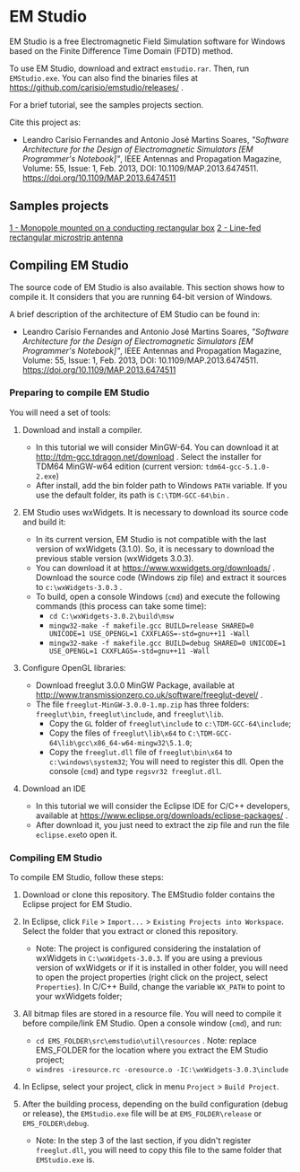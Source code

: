 # EM Studio
EM Studio is a free Electromagnetic Field Simulation software for Windows based on the Finite Difference Time Domain (FDTD) method.

To use EM Studio, download and extract `emstudio.rar`. Then, run `EMStudio.exe`. You can also find the binaries files at https://github.com/carisio/emstudio/releases/ .

For a brief tutorial, see the samples projects section.

Cite this project as:
- Leandro Carísio Fernandes and Antonio José Martins Soares, *"Software Architecture for the Design of Electromagnetic Simulators [EM Programmer's Notebook]"*, IEEE Antennas and Propagation Magazine, Volume: 55, Issue: 1, Feb. 2013, DOI: 10.1109/MAP.2013.6474511. https://doi.org/10.1109/MAP.2013.6474511

## Samples projects

[1 - Monopole mounted on a conducting rectangular box](samples/monopole_mounted_on_a_conducting_box/README_monopole_mounted_on_a_conducting_box.md)
[2 - Line-fed rectangular microstrip antenna](samples/line_fed_rectangular_microstrip_antenna/README_line_fed_rectangular_microstrip_antenna.md)

## Compiling EM Studio
The source code of EM Studio is also available. This section shows how to compile it. It considers that you are running 64-bit version of Windows.

A brief description of the architecture of EM Studio can be found in:
- Leandro Carísio Fernandes and Antonio José Martins Soares, *"Software Architecture for the Design of Electromagnetic Simulators [EM Programmer's Notebook]"*, IEEE Antennas and Propagation Magazine, Volume: 55, Issue: 1, Feb. 2013, DOI: 10.1109/MAP.2013.6474511. https://doi.org/10.1109/MAP.2013.6474511

### Preparing to compile EM Studio
You will need a set of tools:

1. Download and install a compiler.
	- In this tutorial we will consider MinGW-64. You can download it at http://tdm-gcc.tdragon.net/download . Select the installer for TDM64 MinGW-w64 edition (current version: `tdm64-gcc-5.1.0-2.exe`)
	- After install, add the bin folder path to Windows `PATH` variable. If you use the default folder, its path is `C:\TDM-GCC-64\bin` .

2. EM Studio uses wxWidgets. It is necessary to download its source code and build it:
	- In its current version, EM Studio is not compatible with the last version of wxWidgets (3.1.0). So, it is necessary to download the previous stable version (wxWidgets 3.0.3).
	- You can download it at https://www.wxwidgets.org/downloads/ . Download the source code (Windows zip file) and extract it sources to `c:\wxWidgets-3.0.3` .
	- To build, open a console Windows (`cmd`) and execute the following commands (this process can take some time):
		- `cd C:\wxWidgets-3.0.2\build\msw`
		- `mingw32-make -f makefile.gcc BUILD=release SHARED=0 UNICODE=1 USE_OPENGL=1 CXXFLAGS=-std=gnu++11 -Wall`
 		- `mingw32-make -f makefile.gcc BUILD=debug SHARED=0 UNICODE=1 USE_OPENGL=1 CXXFLAGS=-std=gnu++11 -Wall`

3. Configure OpenGL libraries:
	- Download freeglut 3.0.0 MinGW Package, available at http://www.transmissionzero.co.uk/software/freeglut-devel/ .
	- The file `freeglut-MinGW-3.0.0-1.mp.zip` has three folders: `freeglut\bin`, `freeglut\include`, and `freeglut\lib`.
		- Copy the `GL` folder of `freeglut\include` to `c:\TDM-GCC-64\include`;
		- Copy the files of `freeglut\lib\x64` to `C:\TDM-GCC-64\lib\gcc\x86_64-w64-mingw32\5.1.0`;
 		- Copy the `freeglut.dll` file of `freeglut\bin\x64` to `c:\windows\system32`; You will need to register this dll. Open the console (`cmd`) and type `regsvr32 freeglut.dll`.
 
4. Download an IDE
	- In this tutorial we will consider the Eclipse IDE for C/C++ developers, available at https://www.eclipse.org/downloads/eclipse-packages/ .
	- After download it, you just need to extract the zip file and run the file `eclipse.exe`to open it.

### Compiling EM Studio
To compile EM Studio, follow these steps:
1.  Download or clone this repository. The EMStudio folder contains the Eclipse project for EM Studio.

2. In Eclipse, click `File` > `Import...` > `Existing Projects into Workspace`. Select the folder that you extract or cloned this repository.
	- Note: The project is configured considering the instalation of wxWidgets in `C:\wxWidgets-3.0.3`. If you are using a previous version of wxWidgets or if it is installed in other folder, you will need to open the project properties (right click on the project, select `Properties`). In C/C++ Build, change the variable `WX_PATH` to point to your wxWidgets folder;

3. All bitmap files are stored in a resource file. You will need to compile it before compile/link EM Studio. Open a console window (`cmd`), and run:
	- `cd EMS_FOLDER\src\emstudio\util\resources` . Note: replace  EMS_FOLDER for the location where you extract the EM Studio project;
	- `windres -iresource.rc -oresource.o -IC:\wxWidgets-3.0.3\include`

4. In Eclipse, select your project, click in menu `Project` > `Build Project`.

5. After the building process, depending on the build configuration (debug or release), the `EMStudio.exe` file will be at `EMS_FOLDER\release` or `EMS_FOLDER\debug`.
	- Note: In the step 3 of the last section, if you didn't register `freeglut.dll`, you will need to copy this file to the same folder that `EMStudio.exe` is.
